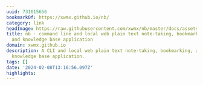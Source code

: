 ```yaml
---
uuid: 731615656
bookmarkOf: https://xwmx.github.io/nb/
category: link
headImage: https://raw.githubusercontent.com/xwmx/nb/master/docs/assets/images/nb.png
title: nb · command line and local web plain text note-taking, bookmarking, archiving,
  and knowledge base application
domain: xwmx.github.io
description: A CLI and local web plain text note-taking, bookmarking, archiving, and
  knowledge base application.
tags: []
date: '2024-02-08T13:16:56.097Z'
highlights: 
---
```




